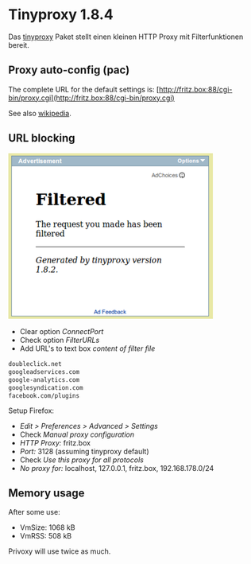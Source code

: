 # Tinyproxy 1.8.4

Das [tinyproxy](http://tinyproxy.sourceforge.net/)
Paket stellt einen kleinen HTTP Proxy mit Filterfunktionen bereit.

Proxy auto-config (pac)
-----------------------

The complete URL for the default settings is:
[http://fritz.box:88/cgi-bin/proxy.cgi](http://fritz.box:88/cgi-bin/proxy.cgi)

See also
[wikipedia](http://en.wikipedia.org/wiki/Proxy_auto-config).

URL blocking
------------

[![tinyproxy filtered](../../docs/screenshots/217_md.png)](../../docs/screenshots/217.png)

-   Clear option *ConnectPort*
-   Check option *FilterURLs*
-   Add URL's to text box *content of filter file*

```
doubleclick.net
googleadservices.com
google-analytics.com
googlesyndication.com
facebook.com/plugins
```

Setup Firefox:

-   *Edit > Preferences > Advanced > Settings*
-   Check *Manual proxy configuration*
-   *HTTP Proxy:* fritz.box
-   *Port:* 3128 (assuming tinyproxy default)
-   Check *Use this proxy for all protocols*
-   *No proxy for:* localhost, 127.0.0.1, fritz.box, 192.168.178.0/24

Memory usage
------------

After some use:

-   VmSize: 1068 kB
-   VmRSS: 508 kB

Privoxy will use twice as much.

